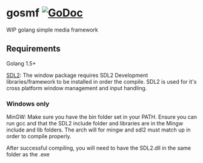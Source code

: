 # gosmf [![GoDoc](https://godoc.org/github.com/anthonyrego/gosmf?status.svg)](https://godoc.org/github.com/anthonyrego/gosmf)

WIP golang simple media framework

## Requirements

Golang 1.5+

[SDL2](https://www.libsdl.org):
The window package requires SDL2 Development libraries/framework to be installed in order the compile. SDL2 is used for it's cross platform window management and input handling.

### Windows only

MinGW: Make sure you have the bin folder set in your PATH. Ensure you can run gcc and that the SDL2 include folder and libraries are in the Mingw include and lib folders. The arch will for mingw and sdl2 must match up in order to compile properly.

After successful compiling, you will need to have the SDL2.dll in the same folder as the .exe
